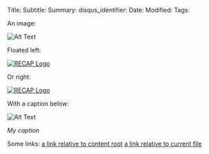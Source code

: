 Title:
Subtitle:
Summary:
disqus_identifier:
Date:
Modified:
Tags:


An image:

![Alt Text]({filename}/images/han.jpg)

Floated left:

<div class="left-image">
    <a href="http://recapthelaw.org">
        <img src="{filename}/images/recap_r-150x150.png"
             alt="RECAP Logo"/>
    </a>
</div>

Or right:

<div class="right-image">
    <a href="http://recapthelaw.org">
        <img src="{filename}/images/recap_r-150x150.png"
             alt="RECAP Logo"/>
    </a>
</div>

With a caption below:

![Alt Text]({filename}/images/han.jpg)

*My caption*

Some links:
[a link relative to content root]({filename}/article1.md)
[a link relative to current file]({filename}../article1.md)
